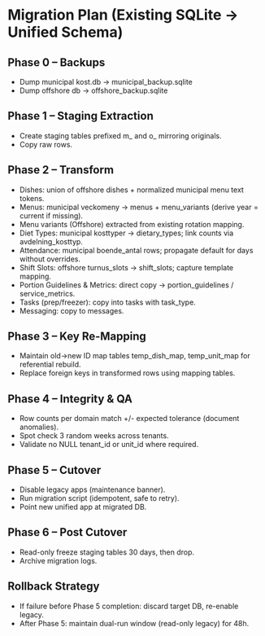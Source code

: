 # Migration Plan (Existing SQLite -> Unified Schema)

## Phase 0 – Backups
- Dump municipal kost.db -> municipal_backup.sqlite
- Dump offshore db -> offshore_backup.sqlite

## Phase 1 – Staging Extraction
- Create staging tables prefixed m_ and o_ mirroring originals.
- Copy raw rows.

## Phase 2 – Transform
- Dishes: union of offshore dishes + normalized municipal menu text tokens.
- Menus: municipal veckomeny -> menus + menu_variants (derive year = current if missing).
- Menu variants (Offshore) extracted from existing rotation mapping.
- Diet Types: municipal kosttyper -> dietary_types; link counts via avdelning_kosttyp.
- Attendance: municipal boende_antal rows; propagate default for days without overrides.
- Shift Slots: offshore turnus_slots -> shift_slots; capture template mapping.
- Portion Guidelines & Metrics: direct copy -> portion_guidelines / service_metrics.
- Tasks (prep/freezer): copy into tasks with task_type.
- Messaging: copy to messages.

## Phase 3 – Key Re-Mapping
- Maintain old->new ID map tables temp_dish_map, temp_unit_map for referential rebuild.
- Replace foreign keys in transformed rows using mapping tables.

## Phase 4 – Integrity & QA
- Row counts per domain match +/- expected tolerance (document anomalies).
- Spot check 3 random weeks across tenants.
- Validate no NULL tenant_id or unit_id where required.

## Phase 5 – Cutover
- Disable legacy apps (maintenance banner).
- Run migration script (idempotent, safe to retry).
- Point new unified app at migrated DB.

## Phase 6 – Post Cutover
- Read-only freeze staging tables 30 days, then drop.
- Archive migration logs.

## Rollback Strategy
- If failure before Phase 5 completion: discard target DB, re-enable legacy.
- After Phase 5: maintain dual-run window (read-only legacy) for 48h.
